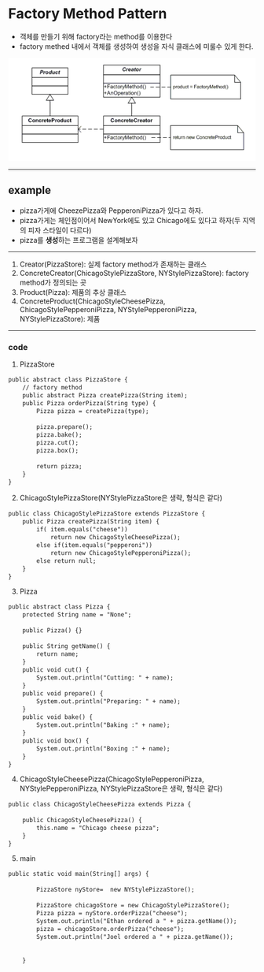  # Factory Method Pattern
 
 - 객체를 만들기 위해 factory라는 method를 이용한다
 - factory methed 내에서 객체를 생성하여 생성을 자식 클래스에 미룰수 있게 한다.

  ![factory method](./factory_method_pattern.png)
  
  ---


 ## example
 
 - pizza가게에 CheezePizza와 PepperoniPizza가 있다고 하자.
 - pizza가게는 체인점이어서 NewYork에도 있고 Chicago에도 있다고 하자(두 지역의 피자 스타일이 다르다)
 - pizza를 **생성**하는 프로그램을 설계해보자

--- 
 1. Creator(PizzaStore): 실제 factory method가 존재하는 클래스
 2. ConcreteCreator(ChicagoStylePizzaStore, NYStylePizzaStore): factory method가 정의되는 곳
 4. Product(Pizza): 제품의 추상 클래스
 5. ConcreteProduct(ChicagoStyleCheesePizza, ChicagoStylePepperoniPizza, NYStylePepperoniPizza, NYStylePizzaStore): 제품

---

 ### code 
1. PizzaStore
```
public abstract class PizzaStore {
	// factory method
	public abstract Pizza createPizza(String item);
	public Pizza orderPizza(String type) {
		Pizza pizza = createPizza(type);
		
		pizza.prepare();
		pizza.bake();
		pizza.cut();
		pizza.box();
		
		return pizza;
	}
}

```

2. ChicagoStylePizzaStore(NYStylePizzaStore은 생략, 형식은 같다)
```
public class ChicagoStylePizzaStore extends PizzaStore {
	public Pizza createPizza(String item) {
		if( item.equals("cheese"))
			return new ChicagoStyleCheesePizza();
		else if(item.equals("pepperoni"))
			return new ChicagoStylePepperoniPizza();
		else return null;
	}
}

```

3. Pizza
```
public abstract class Pizza {
	protected String name = "None";
	
	public Pizza() {}
	
	public String getName() {
		return name;
	}
	public void cut() {
		System.out.println("Cutting: " + name);
	}
	public void prepare() {
		System.out.println("Preparing: " + name);
	}
	public void bake() {
		System.out.println("Baking :" + name);
	}
	public void box() {
		System.out.println("Boxing :" + name);
	}
}
```

4. ChicagoStyleCheesePizza(ChicagoStylePepperoniPizza, NYStylePepperoniPizza, NYStylePizzaStore은 생략, 형식은 같다)
```
public class ChicagoStyleCheesePizza extends Pizza {
	
	public ChicagoStyleCheesePizza() {
		this.name = "Chicago cheese pizza";
	}
}

```

5. main
```
public static void main(String[] args) {
		
		PizzaStore nyStore=  new NYStylePizzaStore();
		
		PizzaStore chicagoStore = new ChicagoStylePizzaStore();
		Pizza pizza = nyStore.orderPizza("cheese");
		System.out.println("Ethan ordered a " + pizza.getName());
		pizza = chicagoStore.orderPizza("cheese");
		System.out.println("Joel ordered a " + pizza.getName());
		
		
	}
 ```

 
